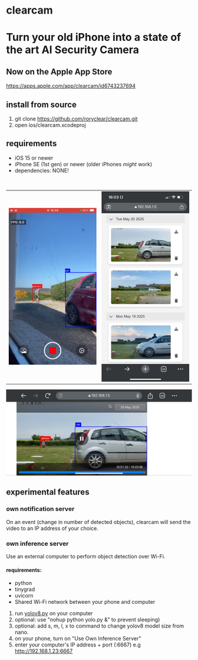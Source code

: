 # clearcam
# Turn your old iPhone into a state of the art AI Security Camera
## Now on the Apple App Store ##
https://apps.apple.com/app/clearcam/id6743237694
## install from source
1. git clone https://github.com/roryclear/clearcam.git
2. open ios/clearcam.xcodeproj

## requirements
- iOS 15 or newer
- iPhone SE (1st gen) or newer (older iPhones *might* work)
- dependencies: NONE!

</br>
<table>
  <tr>
    <td><img src="images/recording.PNG" alt="Screenshot" width="300"/></td>
    <td><img src="images/browser_events.PNG" alt="Screenshot" width="300"/></td>
  </tr>
</table>
<img src="images/browser_playback.PNG" alt="Screenshot"/>

## experimental features
### own notification server
On an event (change in number of detected objects), clearcam will send the video to an IP address of your choice.
### own inference server
Use an external computer to perform object detection over Wi-Fi.
#### requirements:
- python
- tinygrad
- uvicorn
- Shared Wi-Fi network between your phone and computer
1. run [yolov8.py](https://github.com/roryclear/clearcam/blob/main/yolov8.py) on your computer
2. optional: use "nohup python yolo.py &" to prevent sleeping)
3. optional: add s, m, l, x to command to change yolov8 model size from nano.
4. on your phone, turn on "Use Own Inference Server"
5. enter your computer's IP address + port (:6667) e.g http://192.168.1.23:6667

